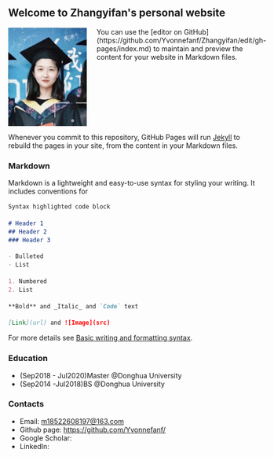 ## Welcome to Zhangyifan's personal website

<div style="display:flex;"><img src="avatar.jpg" height="200"/>
  <div style="margin-left: 20px;">You can use the [editor on GitHub](https://github.com/Yvonnefanf/Zhangyifan/edit/gh-pages/index.md) to maintain and preview the content for your website in Markdown files.</div>
</div>


Whenever you commit to this repository, GitHub Pages will run [Jekyll](https://jekyllrb.com/) to rebuild the pages in your site, from the content in your Markdown files.

### Markdown

Markdown is a lightweight and easy-to-use syntax for styling your writing. It includes conventions for

```markdown
Syntax highlighted code block

# Header 1
## Header 2
### Header 3

- Bulleted
- List

1. Numbered
2. List

**Bold** and _Italic_ and `Code` text

[Link](url) and ![Image](src)
```

For more details see [Basic writing and formatting syntax](https://docs.github.com/en/github/writing-on-github/getting-started-with-writing-and-formatting-on-github/basic-writing-and-formatting-syntax).


### Education
- (Sep2018 - Jul2020)Master @Donghua University
- (Sep2014 -Jul2018)BS @Donghua University

### Contacts 
- Email: m18522608197@163.com
- Github page: https://github.com/Yvonnefanf/
- Google Scholar:
- LinkedIn: 
